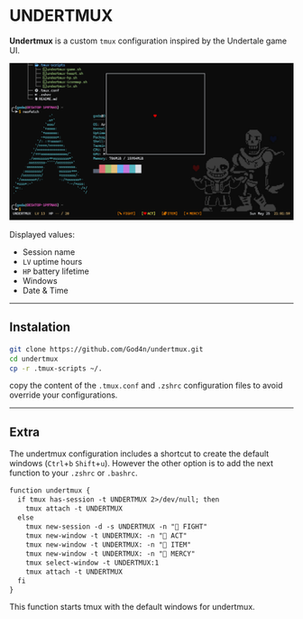 # UNDERTMUX

**Undertmux** is a custom `tmux` configuration inspired by the Undertale game UI.  

![undertmux](undertmux.png)

Displayed values:

- Session name
- `LV` uptime hours
- `HP` battery lifetime
- Windows
- Date & Time

---

## Instalation

```bash
git clone https://github.com/God4n/undertmux.git
cd undertmux
cp -r .tmux-scripts ~/.
```

copy the content of the `.tmux.conf` and `.zshrc` configuration files to avoid override your configurations.

---

## Extra

The undertmux configuration includes a shortcut to create the default windows (`Ctrl`+`b`  `Shift`+`u`). However the other option is to add the next function to your `.zshrc` or `.bashrc`.

```
function undertmux {
  if tmux has-session -t UNDERTMUX 2>/dev/null; then
    tmux attach -t UNDERTMUX
  else
    tmux new-session -d -s UNDERTMUX -n "󰓥 FIGHT"
    tmux new-window -t UNDERTMUX: -n "󰘊 ACT"
    tmux new-window -t UNDERTMUX: -n " ITEM"
    tmux new-window -t UNDERTMUX: -n " MERCY"
    tmux select-window -t UNDERTMUX:1
    tmux attach -t UNDERTMUX
  fi
}
```

This function starts tmux with the default windows for undertmux.
